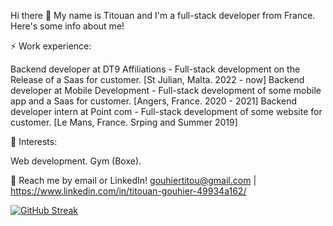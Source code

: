 Hi there 👋
My name is Titouan and I'm a full-stack developer from France. Here's some info about me!

⚡ Work experience:

Backend developer at DT9 Affiliations - Full-stack development on the Release of a Saas for customer. [St Julian, Malta. 2022 - now]
Backend developer at Mobile Development - Full-stack development of some mobile app and a Saas for customer. [Angers, France. 2020 - 2021]
Backend developer intern at Point com - Full-stack development of some website for customer. [Le Mans, France. Srping and Summer 2019]

🌱 Interests:

Web development.
Gym (Boxe).

💬 Reach me by email or LinkedIn! gouhiertitou@gmail.com | https://www.linkedin.com/in/titouan-gouhier-49934a162/

[![GitHub Streak](https://github-readme-streak-stats.herokuapp.com/?user=Titouan72)](https://git.io/streak-stats)


